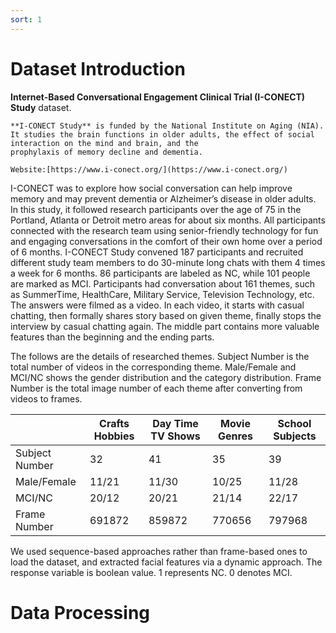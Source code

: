 ```yaml
---
sort: 1
---
```


# Dataset Introduction

**Internet-Based Conversational Engagement Clinical Trial (I-CONECT) Study** dataset. 

```note
**I-CONECT Study** is funded by the National Institute on Aging (NIA). 
It studies the brain functions in older adults, the effect of social interaction on the mind and brain, and the 
prophylaxis of memory decline and dementia.

Website:[https://www.i-conect.org/](https://www.i-conect.org/)
```

I-CONECT was to explore how social conversation can help improve memory and may prevent dementia or Alzheimer’s disease 
in older adults. In this study, it followed research participants over the age of 75 in the Portland, Atlanta or Detroit
metro areas for about six months. All participants connected with the research team using senior-friendly technology for 
fun and engaging conversations in the comfort of their own home over a period of 6 months. I-CONECT Study convened 187 
participants and recruited different study team members to do 30-minute long chats with them 4 times a week for 6 months.
86 participants are labeled as NC, while 101 people are marked as MCI. Participants had conversation about 161 themes, 
such as SummerTime, HealthCare, Military Service, Television Technology, etc. The answers were filmed as a video. In each 
video, it starts with casual chatting, then formally shares story based on given theme, finally stops the interview by 
casual chatting again. The middle part contains more valuable features than the beginning and the ending parts. 

The follows are the details of researched themes. Subject Number is the total number of videos in the corresponding theme. Male/Female 
and MCI/NC shows the gender distribution and the category distribution. Frame Number is the total image number of each 
theme after converting from videos to frames.

|                | Crafts Hobbies | Day Time TV Shows | Movie Genres | School Subjects |
|----------------|----------------|-------------------|--------------|-----------------|
| Subject Number | 32             | 41                | 35           | 39              |
| Male/Female    | 11/21          | 11/30             | 10/25        | 11/28           |
| MCI/NC         | 20/12          | 20/21             | 21/14        | 22/17           |
| Frame Number   | 691872         | 859872            | 770656       | 797968          |

We used sequence-based approaches rather than frame-based ones to load the dataset, and extracted facial features via a 
dynamic approach. The response variable is boolean value. $1$ represents NC. $0$ denotes MCI.

# Data Processing

